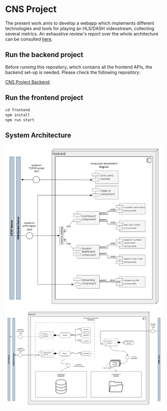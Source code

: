 # CNS Project 
The present work amis to develop a webapp which implements different technologies and tools for playing an HLS/DASH videostream, collecting several metrics. An exhaustive review's report over the whole architecture can be consulted [here](https://www.researchgate.net/publication/376612914_Development_of_a_web_video_player_for_VODlive_streams_using_VideoJS_Angular_and_Expressjs).

## Run the backend project 
Before running this repository, which contains all the frontend APIs, the backend set-up is needed. Please check the following repository: 

[CNS Project Backend](https://github.com/fenix-hub/cns-project-backend).

## Run the frontend project
```
cd frontend
npm install
npm run start
```
## System Architecture

<div align="center">
<img src=frontend-arch.drawio.png>
</div>

<div align="center">
<img src=backend-arch.drawio.png>
</div>
